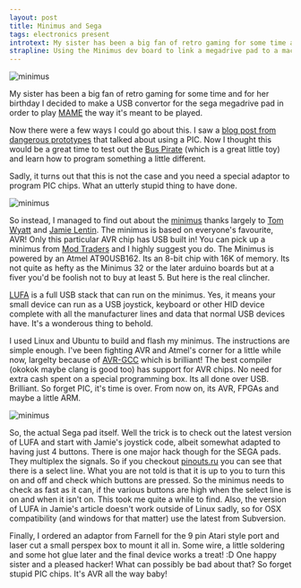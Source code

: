 ```yaml
---
layout: post
title: Minimus and Sega
tags: electronics present
introtext: My sister has been a big fan of retro gaming for some time and for her birthday I decided to make a USB convertor for the sega megadrive pad in order to play [MAME](http://mamedev.org) the way it's meant to be played.
strapline: Using the Minimus dev board to link a megadrive pad to a mac.
---
```


![minimus](http://farm8.staticflickr.com/7179/7029645643_83b6a3ec75.jpg)

My sister has been a big fan of retro gaming for some time and for her birthday I decided to make a USB convertor for the sega megadrive pad in order to play [MAME](http://mamedev.org) the way it's meant to be played.

Now there were a few ways I could go about this. I saw a [blog post from dangerous prototypes](http://dangerousprototypes.com/forum/viewtopic.php?f=56&t=2971) that talked about using a PIC. Now I thought this would be a great time to test out the [Bus Pirate](http://dangerousprototypes.com/bus-pirate-manual/) (which is a great little toy) and learn how to program something a little different.

Sadly, it turns out that this is not the case and you need a special adaptor to program PIC chips. What an utterly stupid thing to have done.


![minimus](http://farm7.staticflickr.com/6211/7029644525_1e4d78eee4.jpg)


So instead, I managed to find out about the [minimus](http://www.minimususb.com/) thanks largely to [Tom Wyatt](http://imakethin.gs/) and [Jamie Lentin](http://jamie.lentin.co.uk/embedded/arcade-joystick/). The minimus is based on everyone's favourite, AVR! Only this particular AVR chip has USB built in! You can pick up a minimus from [Mod Traders](http://www.modtraders.co.uk/) and I highly suggest you do. The Minimus is powered by an Atmel AT90USB162. Its an 8-bit chip with 16K of memory. Its not quite as hefty as the Minimus 32 or the later arduino boards but at a fiver you'd be foolish not to buy at least 5. But here is the real clincher.

[LUFA](http://www.fourwalledcubicle.com/LUFA.php) is a full USB stack that can run on the minimus. Yes, it means your small device can run as a USB joystick, keyboard or other HID device complete with all the manufacturer lines and data that normal USB devices have. It's a wonderous thing to behold.

I used Linux and Ubuntu to build and flash my minimus. The instructions are simple enough. I've been fighting AVR and Atmel's corner for a little while now, largelty because of [AVR-GCC](http://en.wikipedia.org/wiki/GNU_Compiler_CollectionArchitectures) which is brilliant! The best compiler (okokok maybe clang is good too) has support for AVR chips. No need for extra cash spent on a special programming box. Its all done over USB. Brilliant. So forget PIC, it's time is over. From now on, its AVR, FPGAs and maybe a little ARM.


![minimus](http://farm8.staticflickr.com/7229/7029644081_640d6f8fe4.jpg)


So, the actual Sega pad itself. Well the trick is to check out the latest version of LUFA and start with Jamie's joystick code, albeit somewhat adapted to having just 4 buttons. There is one major hack though for the SEGA pads. They multiplex the signals. So if you checkout [pinouts.ru](http://pinouts.ru/Game/genesiscontroller_pinout.shtml) you can see that there is a select line. What you are not told is that it is up to you to turn this on and off and check which buttons are pressed. So the minimus needs to check as fast as it can, if the various buttons are high when the select line is on and when it isn't on. This took me quite a while to find. Also, the version of LUFA in Jamie's article doesn't work outside of Linux sadly, so for OSX compatibility (and windows for that matter) use the latest from Subversion.

Finally, I ordered an adaptor from Farnell for the 9 pin Atari style port and laser cut a small perspex box to mount it all in. Some wire, a little soldering and some hot glue later and the final device works a treat! :D One happy sister and a pleased hacker! What can possibly be bad about that? So forget stupid PIC chips. It's AVR all the way baby!
